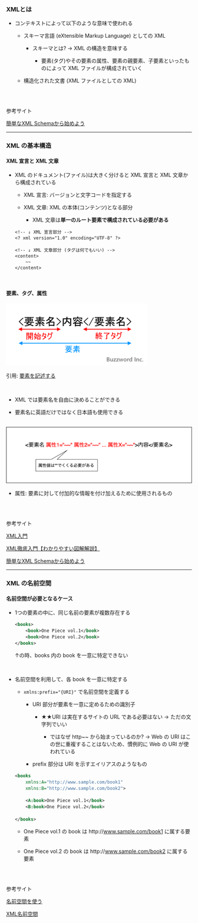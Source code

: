 ### XMLとは

- コンテキストによって以下のような意味で使われる

    - スキーマ言語 (eXtensible Markup Language) としての XML

        - スキーマとは? → XML の構造を意味する

            - 要素(タグ)やその要素の属性、要素の親要素、子要素といったものによって XML ファイルが構成されていく

    - 構造化された文書 (XML ファイルとしての XML)

<br>
<br>

参考サイト

[簡単なXML Schemaから始めよう](https://atmarkit.itmedia.co.jp/ait/articles/0312/02/news002.html)

---

### XML の基本構造

#### XML 宣言と XML 文章

- XML のドキュメント(ファイル)は大きく分けると XML 宣言と XML 文章から構成されている

    - XML 宣言: バージョンと文字コードを指定する

    - XML 文章: XML の本体(コンテンツ)となる部分

        - XML 文章は**単一のルート要素で構成されている必要がある**

    ```
    <!-- ↓ XML 宣言部分 -->
    <? xml version="1.0" encoding="UTF-8" ?>

    <!-- ↓ XML 文章部分 (タグは何でもいい) -->
    <content>
        ~~
    </content>
    ```

<br>

#### 要素、タグ、属性

<img src="./img/XML_1.png" />

引用: [要素を記述する](https://www.javadrive.jp/xml/ini/index3.html)

<br>

- XML では要素名を自由に決めることができる

- 要素名に英語だけではなく日本語も使用できる

<br>

<img src="./img/XML_2.png" />

- 属性: 要素に対して付加的な情報を付け加えるために使用されるもの

<br>
<br>

参考サイト

[XML入門](https://www.javadrive.jp/xml/)

[XML徹底入門【わかりやすい図解解説】](http://xml.prognavi.com)

[簡単なXML Schemaから始めよう](https://atmarkit.itmedia.co.jp/ait/articles/0312/02/news002.html)

---

### XML の名前空間  

#### 名前空間が必要となるケース

- 1つの要素の中に、同じ名前の要素が複数存在する

    ```xml
    <books>
        <book>One Piece vol.1</book>
        <book>One Piece vol.2</book>
    </books>
    ```

    ↑の時、books 内の book を一意に特定できない

<br>

- 名前空間を利用して、各 book を一意に特定する

    - `xmlns:prefix="{URI}"` で名前空間を定義する

        - URI 部分が要素を一意に定めるための識別子

            - ★★URI は実在するサイトの URL である必要はない → ただの文字列でいい

                - ではなぜ http~~ から始まっているのか? → Web の URI はこの世に重複することはないため、慣例的に Web の URI が使われている

        - prefix 部分は URI を示すエイリアスのようなもの

    ```xml
    <books
        xmlns:A="http://www.sample.com/book1"
        xmlns:B="http://www.sample.com/book2">

        <A:book>One Piece vol.1</book>
        <B:book>One Piece vol.2</book>

    </books>
    ```

    - One Piece vol.1 の book は http[]()://www.sample.com/book1 に属する要素

    - One Piece vol.2 の book は http[]()://www.sample.com/book2 に属する要素


<br>
<br>

参考サイト

[名前空間を使う](http://xml.prognavi.com/?p=123)

[XML名前空間](https://atmarkit.itmedia.co.jp/aig/01xml/namespace.html)
